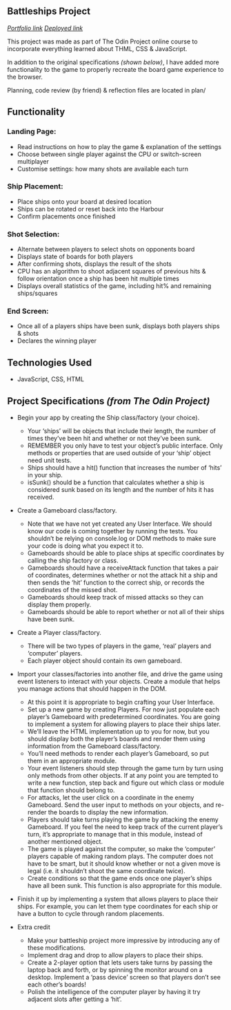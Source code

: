 ## **Battleships Project**

_[Portfolio link](https://portfolio-sang-won-cho.netlify.app/)_
_[Deployed link](https://sang53.github.io/battleships/dist/index.html)_

This project was made as part of The Odin Project online course to incorporate everything learned about THML, CSS & JavaScript.

In addition to the original specifications _(shown below)_, I have added more functionality to the game to properly recreate the board game experience to the browser.

Planning, code review (by friend) & reflection files are located in plan/

## **Functionality**

### Landing Page:

- Read instructions on how to play the game & explanation of the settings
- Choose between single player against the CPU or switch-screen multiplayer
- Customise settings: how many shots are available each turn

### Ship Placement:

- Place ships onto your board at desired location
- Ships can be rotated or reset back into the Harbour
- Confirm placements once finished

### Shot Selection:

- Alternate between players to select shots on opponents board
- Displays state of boards for both players
- After confirming shots, displays the result of the shots
- CPU has an algorithm to shoot adjacent squares of previous hits & follow orientation once a ship has been hit multiple times
- Displays overall statistics of the game, including hit% and remaining ships/squares

### End Screen:

- Once all of a players ships have been sunk, displays both players ships & shots
- Declares the winning player

## **Technologies Used**

- JavaScript, CSS, HTML

## **Project Specifications** _(from The Odin Project)_

- Begin your app by creating the Ship class/factory (your choice).

  - Your ‘ships’ will be objects that include their length, the number of times they’ve been hit and whether or not they’ve been sunk.
  - REMEMBER you only have to test your object’s public interface. Only methods or properties that are used outside of your ‘ship’ object need unit tests.
  - Ships should have a hit() function that increases the number of ‘hits’ in your ship.
  - isSunk() should be a function that calculates whether a ship is considered sunk based on its length and the number of hits it has received.

- Create a Gameboard class/factory.

  - Note that we have not yet created any User Interface. We should know our code is coming together by running the tests. You shouldn’t be relying on console.log or DOM methods to make sure your code is doing what you expect it to.
  - Gameboards should be able to place ships at specific coordinates by calling the ship factory or class.
  - Gameboards should have a receiveAttack function that takes a pair of coordinates, determines whether or not the attack hit a ship and then sends the ‘hit’ function to the correct ship, or records the coordinates of the missed shot.
  - Gameboards should keep track of missed attacks so they can display them properly.
  - Gameboards should be able to report whether or not all of their ships have been sunk.

- Create a Player class/factory.

  - There will be two types of players in the game, ‘real’ players and ‘computer’ players.
  - Each player object should contain its own gameboard.

- Import your classes/factories into another file, and drive the game using event listeners to interact with your objects. Create a module that helps you manage actions that should happen in the DOM.

  - At this point it is appropriate to begin crafting your User Interface.
  - Set up a new game by creating Players. For now just populate each player’s Gameboard with predetermined coordinates. You are going to implement a system for allowing players to place their ships later.
  - We’ll leave the HTML implementation up to you for now, but you should display both the player’s boards and render them using information from the Gameboard class/factory.
  - You’ll need methods to render each player’s Gameboard, so put them in an appropriate module.
  - Your event listeners should step through the game turn by turn using only methods from other objects. If at any point you are tempted to write a new function, step back and figure out which class or module that function should belong to.
  - For attacks, let the user click on a coordinate in the enemy Gameboard. Send the user input to methods on your objects, and re-render the boards to display the new information.
  - Players should take turns playing the game by attacking the enemy Gameboard. If you feel the need to keep track of the current player’s turn, it’s appropriate to manage that in this module, instead of another mentioned object.
  - The game is played against the computer, so make the ‘computer’ players capable of making random plays. The computer does not have to be smart, but it should know whether or not a given move is legal (i.e. it shouldn’t shoot the same coordinate twice).
  - Create conditions so that the game ends once one player’s ships have all been sunk. This function is also appropriate for this module.

- Finish it up by implementing a system that allows players to place their ships. For example, you can let them type coordinates for each ship or have a button to cycle through random placements.

- Extra credit
  - Make your battleship project more impressive by introducing any of these modifications.
  - Implement drag and drop to allow players to place their ships.
  - Create a 2-player option that lets users take turns by passing the laptop back and forth, or by spinning the monitor around on a desktop. Implement a ‘pass device’ screen so that players don’t see each other’s boards!
  - Polish the intelligence of the computer player by having it try adjacent slots after getting a ‘hit’.
